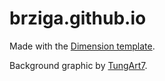 # brziga.github.io

Made with the [Dimension template](https://html5up.net/dimension).

Background graphic by [TungArt7](https://pixabay.com/illustrations/technology-computer-internet-8676553/).

